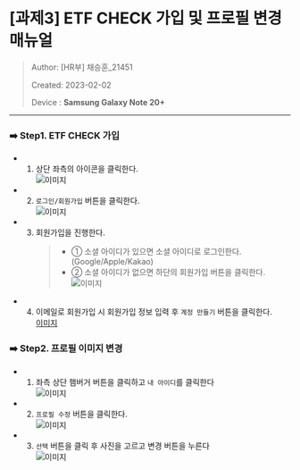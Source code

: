 # [과제3] ETF CHECK 가입 및 프로필 변경 매뉴얼

> Author: [HR부] 채승훈\_21451
>
> Created: 2023-02-02
>
> Device : **Samsung Galaxy Note 20+**

---

### ➡️ Step1. ETF CHECK 가입

- 1.  상단 좌측의 아이콘을 클릭한다.
      <br>![이미지](./과제3_채승훈_사진1.png)
- 2.  `로그인/회원가입` 버튼을 클릭한다.
      <br>![이미지](./과제3_채승훈_사진2.png)
- 3.  회원가입을 진행한다.
      > - ① 소셜 아이디가 있으면 소셜 아이디로 로그인한다. (Google/Apple/Kakao)
      > - ② 소셜 아이디가 없으면 하단의 회원가입 버튼을 클릭한다.
            <br>![이미지](./과제3_채승훈_사진3.png)
- 4.  이메일로 회원가입 시 회원가입 정보 입력 후 `계정 만들기` 버튼을 클릭한다.
      <br>[이미지](./과제3_채승훈_사진4.png)

### ➡️ Step2. 프로필 이미지 변경

- 1.  좌측 상단 햄버거 버튼을 클릭하고 `내 아이디`를 클릭한다
      <br>![이미지](./과제3_채승훈_사진5.png)
- 2.  `프로필 수정` 버튼을 클릭한다.
      <br>![이미지](./과제3_채승훈_사진6.png)
- 3.  `선택` 버튼을 클릭 후 사진을 고르고 변경 버튼을 누른다
      <br>![이미지](./과제3_채승훈_사진7.png)
